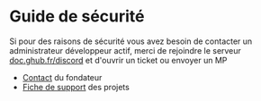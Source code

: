 # Guide de sécurité
Si pour des raisons de sécurité vous avez besoin de contacter un administrateur développeur actif, merci de rejoindre le serveur [doc.ghub.fr/discord](https://doc.ghub.fr/discord) et d'ouvrir un ticket ou envoyer un MP

- [Contact](https://doc.ghub.fr/admin/contact) du fondateur
- [Fiche de support](https://doc.ghub.fr/github/support) des projets
